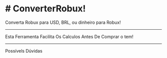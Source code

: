 
# # ConverterRobux!

Converta Robux para USD, BRL, ou dinheiro para Robux!


------------------------------------------------------

Esta Ferramenta Facilita Os Calculos Antes De Comprar o tem!

------------------------------------------------------

Possívels Dúvidas
